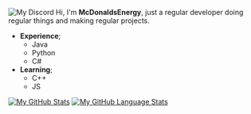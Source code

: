 ![My Discord](https://discord-readme-badge.vercel.app/api?id=854342512277979177)
Hi, I'm **McDonaldsEnergy**, just a regular developer doing regular things and making regular projects.

  * **Experience**;
    - Java 
    - Python
    - C#
  * **Learning**;
    - C++
    - JS


[![My GitHub Stats](https://github-readme-stats.vercel.app/api/?username=mcdonaldsenergy&count_private=true&theme=tokyonight&showicons=true)]()
[![My GitHub Language Stats](https://github-readme-stats.vercel.app/api/top-langs/?username=mcdonaldsenergy&langs_count=5&theme=tokyonight)]()

